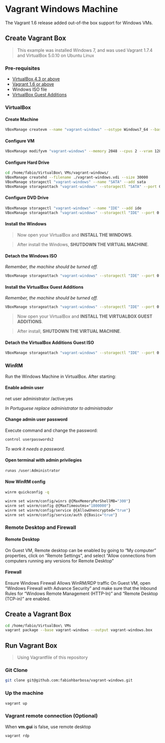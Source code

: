 # Vagrant Windows Machine

The Vagrant 1.6 release added out-of-the box support for Windows VMs.

## Create Vagrant Box

> This example was installed Windows 7, and was used Vagrant 1.7.4 and VirtualBox 5.0.10 on Ubuntu Linux

### Pre-requisites
* [VirtualBox 4.3 or above](http://download.virtualbox.org/virtualbox/)
* [Vagrant 1.6 or above](https://www.vagrantup.com/downloads)
* Windows ISO file
* [VirtualBox Guest Additions](http://download.virtualbox.org/virtualbox/)

### VirtualBox

#### Create Machine

```sh
VBoxManage createvm --name "vagrant-windows" --ostype Windows7_64 --basefolder /home/fabio/VirtualBox\ VMs --register
```

#### Configure VM
```sh
VBoxManage modifyvm "vagrant-windows" --memory 2048 --cpus 2 --vram 128 --acpi on --boot1 dvd --nic1 nat
```

#### Configure Hard Drive
```sh
cd /home/fabio/VirtualBox\ VMs/vagrant-windows/
VBoxManage createhd --filename ./vagrant-windows.vdi --size 30000
VBoxManage storagectl "vagrant-windows" --name "SATA" --add sata
VBoxManage storageattach "vagrant-windows" --storagectl "SATA" --port 0 --device 0 --type hdd --medium ./vagrant-windows.vdi
```

#### Configure DVD Drive
```sh
VBoxManage storagectl "vagrant-windows" --name "IDE" --add ide
VBoxManage storageattach "vagrant-windows" --storagectl "IDE" --port 0 --device 0 --type dvddrive --medium /home/fabio/Downloads/Windows/W7SP1_PROFESSIONAL_64.iso
```

#### Install the Windows

> Now open your VirtualBox and **INSTALL THE WINDOWS**.

> After install the Windows, **SHUTDOWN THE VIRTUAL MACHINE**.

#### Detach the Windows ISO
*Remember, the machine should be turned off.*

```sh
VBoxManage storageattach "vagrant-windows" --storagectl "IDE" --port 0 --device 0 --type dvddrive --medium none
```

#### Install the VirtualBox Guest Additions
*Remember, the machine should be turned off.*

```sh
VBoxManage storageattach "vagrant-windows" --storagectl "IDE" --port 0 --device 0 --type dvddrive --medium "/home/fabio/Downloads/Windows/VBoxGuestAdditions_4.3.26.iso"
```

> Now open your VirtualBox and **INSTALL THE VIRTUALBOX GUEST ADDITIONS**.

> After install, **SHUTDOWN THE VIRTUAL MACHINE**.

#### Detach the VirtualBox Additions Guest ISO
```sh
VBoxManage storageattach "vagrant-windows" --storagectl "IDE" --port 0 --device 0 --type dvddrive --medium none
```

### WinRM

Run the Windows Machine in VirtualBox.
After starting:

#### Enable admin user
net user administrator /active:yes

*In Portuguese replace administrator to administrador*

#### Change admin user password
Execute command and change the password:
```sh
control userpasswords2
```

*To work it needs a password.*

#### Open terminal with admin privilegies
```sh
runas /user:Administrator
```

#### Now WinRM config
```sh
winrm quickconfig -q

winrm set winrm/config/winrs @{MaxMemoryPerShellMB="300"}
winrm set winrm/config @{MaxTimeoutms="1800000"}
winrm set winrm/config/service @{AllowUnencrypted="true"}
winrm set winrm/config/service/auth @{Basic="true"}
```
### Remote Desktop and Firewall

#### Remote Desktop
On Guest VM, Remote desktop can be enabled by going to “My computer” properties, click on “Remote Settings”, and select “Allow connections from computers running any versions for Remote Desktop”

#### Firewall
Ensure Windows Firewall Allows WinRM/RDP traffic
On Guest VM, open “Windows Firewall with Advance Security” and make sure that the Inbound Rules for “Windows Remote Management (HTTP-In)” and “Remote Desktop (TCP-in)” are enabled.

## Create a Vagrant Box
```sh
cd /home/fabio/VirtualBox\ VMs
vagrant package --base vagrant-windows --output vagrant-windows.box
```

## Run Vagrant Box

> Using Vagrantfile of this repository

### Git Clone
```sh
git clone git@github.com:fabiohbarbosa/vagrant-windows.git
```

### Up the machine
```sh
vagrant up
```

### Vagrant remote connection (Optional)

When **vm.gui** is false, use remote desktop

```sh
vagrant rdp
```
